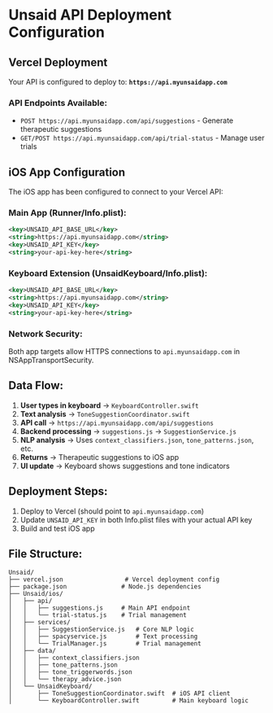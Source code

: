 # Unsaid API Deployment Configuration

## Vercel Deployment

Your API is configured to deploy to: **`https://api.myunsaidapp.com`**

### API Endpoints Available:
- `POST https://api.myunsaidapp.com/api/suggestions` - Generate therapeutic suggestions
- `GET/POST https://api.myunsaidapp.com/api/trial-status` - Manage user trials

## iOS App Configuration

The iOS app has been configured to connect to your Vercel API:

### Main App (Runner/Info.plist):
```xml
<key>UNSAID_API_BASE_URL</key>
<string>https://api.myunsaidapp.com</string>
<key>UNSAID_API_KEY</key>
<string>your-api-key-here</string>
```

### Keyboard Extension (UnsaidKeyboard/Info.plist):
```xml
<key>UNSAID_API_BASE_URL</key>
<string>https://api.myunsaidapp.com</string>
<key>UNSAID_API_KEY</key>
<string>your-api-key-here</string>
```

### Network Security:
Both app targets allow HTTPS connections to `api.myunsaidapp.com` in NSAppTransportSecurity.

## Data Flow:
1. **User types in keyboard** → `KeyboardController.swift`
2. **Text analysis** → `ToneSuggestionCoordinator.swift`
3. **API call** → `https://api.myunsaidapp.com/api/suggestions`
4. **Backend processing** → `suggestions.js` → `SuggestionService.js`
5. **NLP analysis** → Uses `context_classifiers.json`, `tone_patterns.json`, etc.
6. **Returns** → Therapeutic suggestions to iOS app
7. **UI update** → Keyboard shows suggestions and tone indicators

## Deployment Steps:
1. Deploy to Vercel (should point to `api.myunsaidapp.com`)
2. Update `UNSAID_API_KEY` in both Info.plist files with your actual API key
3. Build and test iOS app

## File Structure:
```
Unsaid/
├── vercel.json                 # Vercel deployment config
├── package.json               # Node.js dependencies
├── Unsaid/ios/
│   ├── api/
│   │   ├── suggestions.js     # Main API endpoint
│   │   └── trial-status.js    # Trial management
│   ├── services/
│   │   ├── SuggestionService.js   # Core NLP logic
│   │   ├── spacyservice.js        # Text processing
│   │   └── TrialManager.js        # Trial management
│   ├── data/
│   │   ├── context_classifiers.json
│   │   ├── tone_patterns.json
│   │   ├── tone_triggerwords.json
│   │   └── therapy_advice.json
│   └── UnsaidKeyboard/
│       ├── ToneSuggestionCoordinator.swift  # iOS API client
│       └── KeyboardController.swift         # Main keyboard logic
```

